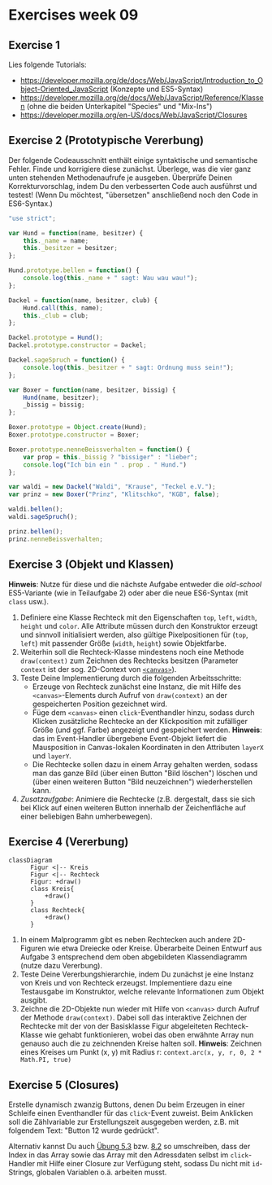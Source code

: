 # Exercises week 09

## Exercise 1

Lies folgende Tutorials:

- https://developer.mozilla.org/de/docs/Web/JavaScript/Introduction_to_Object-Oriented_JavaScript (Konzepte und ES5-Syntax)
- https://developer.mozilla.org/de/docs/Web/JavaScript/Reference/Klassen (ohne die beiden Unterkapitel "Species" und "Mix-Ins")
- https://developer.mozilla.org/en-US/docs/Web/JavaScript/Closures

## Exercise 2 (Prototypische Vererbung)

Der folgende Codeausschnitt enthält einige syntaktische und semantische Fehler. Finde und korrigiere diese zunächst. Überlege, was die vier ganz unten stehenden Methodenaufrufe je ausgeben. Überprüfe Deinen Korrekturvorschlag, indem Du den verbesserten Code auch ausführst und testest! (Wenn Du möchtest, "übersetzen" anschließend noch den Code in ES6-Syntax.)

```javascript
"use strict";

var Hund = function(name, besitzer) {
    this._name = name;
    this._besitzer = besitzer;
};

Hund.prototype.bellen = function() {
    console.log(this._name + " sagt: Wau wau wau!");
};

Dackel = function(name, besitzer, club) {
    Hund.call(this, name);
    this._club = club;
};

Dackel.prototype = Hund();
Dackel.prototype.constructor = Dackel;

Dackel.sageSpruch = function() {
    console.log(this._besitzer + " sagt: Ordnung muss sein!");
};

var Boxer = function(name, besitzer, bissig) {
    Hund(name, besitzer);
    _bissig = bissig;
};

Boxer.prototype = Object.create(Hund);
Boxer.prototype.constructor = Boxer;

Boxer.prototype.nenneBeissverhalten = function() {
    var prop = this._bissig ? "bissiger" : "lieber";
    console.log("Ich bin ein " . prop . " Hund.")
};

var waldi = new Dackel("Waldi", "Krause", "Teckel e.V.");
var prinz = new Boxer("Prinz", "Klitschko", "KGB", false);

waldi.bellen();
waldi.sageSpruch();

prinz.bellen();
prinz.nenneBeissverhalten;
```

## Exercise 3 (Objekt und Klassen)

**Hinweis**: Nutze für diese und die nächste Aufgabe entweder die _old-school_ ES5-Variante (wie in Teilaufgabe 2) oder aber die neue ES6-Syntax (mit `class` usw.).

1. Definiere eine Klasse Rechteck mit den Eigenschaften `top`, `left`, `width`, `height` und `color`. Alle Attribute müssen durch den Konstruktor erzeugt und sinnvoll initialisiert werden, also gültige Pixelpositionen für (`top`, `left`) mit passender Größe (`width`, `height`) sowie Objektfarbe.
2. Weiterhin soll die Rechteck-Klasse mindestens noch eine Methode `draw(context)` zum Zeichnen des Rechtecks besitzen (Parameter `context` ist der sog. 2D-Context von [`<canvas>`](https://developer.mozilla.org/en-US/docs/Web/HTML/Element/canvas)).
3. Teste Deine Implementierung durch die folgenden Arbeitsschritte:
   - Erzeuge von Rechteck zunächst eine Instanz, die mit Hilfe des `<canvas>`-Elements durch Aufruf von `draw(context)` an der gespeicherten Position gezeichnet wird.
   - Füge dem `<canvas>` einen `click`-Eventhandler hinzu, sodass durch Klicken zusätzliche Rechtecke an der Klickposition mit zufälliger Größe (und ggf. Farbe) angezeigt und gespeichert werden. **Hinweis**: das im Event-Handler übergebene Event-Objekt liefert die Mausposition in Canvas-lokalen Koordinaten in den Attributen `layerX` und `layerY`.
   - Die Rechtecke sollen dazu in einem Array gehalten werden, sodass man das ganze Bild (über einen Button "Bild löschen") löschen und (über einen weiteren Button "Bild neuzeichnen") wiederherstellen kann.
4. _Zusatzaufgabe_: Animiere die Rechtecke (z.B. dergestalt, dass sie sich bei Klick auf einen weiteren Button innerhalb der Zeichenfläche auf einer beliebigen Bahn umherbewegen).

## Exercise 4 (Vererbung)

```mermaid
classDiagram
      Figur <|-- Kreis
      Figur <|-- Rechteck
      Figur: +draw()
      class Kreis{
          +draw()
      }
      class Rechteck{
          +draw()
      }
```

1. In einem Malprogramm gibt es neben Rechtecken auch andere 2D-Figuren wie etwa Dreiecke oder Kreise. Überarbeite Deinen Entwurf aus Aufgabe 3 entsprechend dem oben abgebildeten Klassendiagramm (nutze dazu Vererbung).
2. Teste Deine Vererbungshierarchie, indem Du zunächst je eine Instanz von Kreis und von Rechteck erzeugst. Implementiere dazu eine Testausgabe im Konstruktor, welche relevante Informationen zum Objekt ausgibt.
3. Zeichne die 2D-Objekte nun wieder mit Hilfe von `<canvas>` durch Aufruf der Methode `draw(context)`. Dabei soll das interaktive Zeichnen der Rechtecke mit der von der Basisklasse Figur abgeleiteten Rechteck-Klasse wie gehabt funktionieren, wobei das oben erwähnte Array nun genauso auch die zu zeichnenden Kreise halten soll. **Hinweis**: Zeichnen eines Kreises um Punkt (x, y) mit Radius r: `context.arc(x, y, r, 0, 2 * Math.PI, true)`

## Exercise 5 (Closures)

Erstelle dynamisch zwanzig Buttons, denen Du beim Erzeugen in einer Schleife einen Eventhandler für das `click`-Event zuweist. Beim Anklicken soll die Zählvariable zur Erstellungszeit ausgegeben werden, z.B. mit folgendem Text: "Button 12 wurde gedrückt".

Alternativ kannst Du auch [Übung 5.3](../week-05/ex3.html) bzw. [8.2](../week-08/ex2.html) so umschreiben, dass der Index in das Array sowie das Array mit den Adressdaten selbst im `click`-Handler mit Hilfe einer Closure zur Verfügung steht, sodass Du nicht mit `id`-Strings, globalen Variablen o.ä. arbeiten musst.
